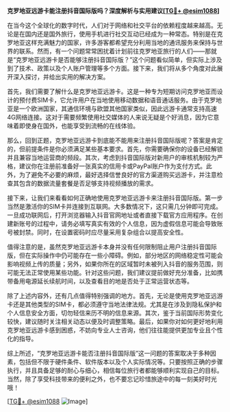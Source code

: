**克罗地亚远游卡能注册抖音国际版吗？深度解析与实用建议[[TG💪+ @esim1088](https://t.me/s/esim1088)]**

在当今这个全球化的数字时代，人们对于网络和社交平台的依赖程度越来越高。无论是在国内还是国外旅行，使用手机进行社交互动已经成为一种常态。特别是在克罗地亚这样充满魅力的国家，许多游客都希望充分利用当地的通讯服务来保持与世界的联系。然而，有一个问题常常困扰着计划前往克罗地亚旅行的人们——那就是“克罗地亚远游卡是否能够注册抖音国际版？”这个问题看似简单，但实际上涉及到了技术、政策以及个人账户管理等多个方面。接下来，我们将从多个角度对此展开深入探讨，并给出实用的解决方案。

首先，我们需要了解什么是克罗地亚远游卡。这是一种专为短期访问克罗地亚而设计的预付费SIM卡，它允许用户在当地使用移动数据和语音通话服务。由于克罗地亚是一个欧洲国家，其通信环境与欧盟其他国家类似，因此远游卡通常支持高速4G网络连接。这对于需要频繁使用社交媒体的人来说无疑是个好消息，因为它意味着即使身在国外，也能享受到流畅的在线体验。

那么，回到正题，克罗地亚远游卡到底能不能用来注册抖音国际版呢？答案是肯定的，但前提条件是你必须满足某些基本要求。首先，你需要确保你的设备已经解锁并且兼容当地运营商的频段。其次，考虑到抖音国际版对新用户的审核机制较为严格，建议你在注册前准备好一张真实的信用卡或PayPal账户作为支付方式。此外，为了避免不必要的麻烦，最好选择信誉良好的官方渠道购买远游卡，并注意检查其包含的数据流量套餐是否足够支持视频播放的需求。

接下来，让我们来看看如何正确地使用克罗地亚远游卡来注册抖音国际版。第一步当然是激活你的SIM卡并连接到互联网。大多数情况下，这只需几分钟即可完成。一旦成功联网后，打开浏览器输入抖音官网地址或者直接下载官方应用程序。在创建新账号的过程中，请务必填写真实有效的个人信息，因为虚假信息可能会导致账号被封禁。同时，在设置密码时应尽量采用复杂组合以提高安全性。

值得注意的是，虽然克罗地亚远游卡本身并没有任何限制阻止用户注册抖音国际版，但在实际操作中仍可能存在一些小障碍。例如，部分地区的网络稳定性可能会影响视频上传的质量；另外，如果你所在的区域暂时未被列入抖音的服务范围，则可能无法正常使用某些功能。针对这些问题，我们建议提前做好充分准备，比如携带备用电源延长续航时间，以及查看目的地是否处于正常运营状态等。

除了上述内容外，还有几点值得特别强调的地方。首先，无论是使用克罗地亚远游卡还是其他类型的SIM卡，都必须遵守当地法律法规。尤其是在涉及到隐私保护和个人信息安全方面，切勿轻信来历不明的信息来源。其次，鉴于当前国际形势变化较快，建议随时关注相关动态以便及时调整策略。最后，如果你对如何更好地利用克罗地亚远游卡感到困惑，不妨向专业人士咨询，他们往往能提供更加专业且个性化的指导。

综上所述，“克罗地亚远游卡能否注册抖音国际版”这一问题的答案取决于多种因素，包括但不限于硬件条件、软件版本以及个人实际情况等。只要按照正确的步骤执行，并且具备足够的耐心与细心，相信每位旅行者都能够顺利实现自己的目标。当然，除了享受科技带来的便利之外，也不要忘记珍惜旅途中的每一刻美好时光哦！

[[TG💪+ @esim1088](https://t.me/s/esim1088) ![Image](https://i.postimg.cc/4NQfJmqS/Snipaste-2025-05-13-00-14-12.png)]